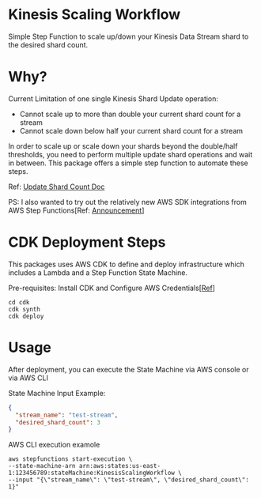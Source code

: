 # Kinesis Scaling Workflow

Simple Step Function to scale up/down your Kinesis Data Stream shard to the desired shard count.

# Why?

Current Limitation of one single Kinesis Shard Update operation:

* Cannot scale up to more than double your current shard count for a stream
* Cannot scale down below half your current shard count for a stream

In order to scale up or scale down your shards beyond the double/half thresholds, you need to perform multiple update
shard operations and wait in between. This package offers a simple step function to automate these steps.

Ref: [Update Shard Count Doc](https://docs.aws.amazon.com/kinesis/latest/APIReference/API_UpdateShardCount.html)

PS: I also wanted to try out the relatively new AWS SDK integrations from AWS Step
Functions[Ref: [Announcement](https://aws.amazon.com/about-aws/whats-new/2021/09/aws-step-functions-200-aws-sdk-integration/)]

# CDK Deployment Steps

This packages uses AWS CDK to define and deploy infrastructure which includes a Lambda and a Step Function State
Machine.

Pre-requisites: Install CDK and Configure AWS
Credentials[[Ref](https://docs.aws.amazon.com/cdk/v2/guide/getting_started.html)]

```commandline
cd cdk
cdk synth
cdk deploy
```

# Usage

After deployment, you can execute the State Machine via AWS console or via AWS CLI

State Machine Input Example:

```json
{
  "stream_name": "test-stream",
  "desired_shard_count": 3
}
```

AWS CLI execution examole

```commandline
aws stepfunctions start-execution \
--state-machine-arn arn:aws:states:us-east-1:123456789:stateMachine:KinesisScalingWorkflow \
--input "{\"stream_name\": \"test-stream\", \"desired_shard_count\": 1}"
```